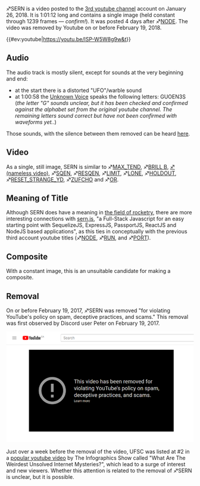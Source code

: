 ♐SERN is a video posted to the [3rd youtube
channel](3rd_youtube_channel "wikilink") account on January 26, 2018. It
is 1:01:12 long and contains a single image (held constant through 1239
frames — *confirm\!*). It was posted 4 days after
♐[NODE](NODE "wikilink"). The video was removed by Youtube on or
before February 19, 2018.

{{\#ev:youtube|<https://youtu.be/ISP-W5W8g9w&t>}}

## Audio

The audio track is mostly silent, except for sounds at the very
beginning and end:

  - at the start there is a distorted "UFO"/warble sound
  - at 1:00:58 the [Unknown Voice](Unknown_Voice "wikilink") speaks the
    following letters: GUOEN3S (*the letter "G" sounds unclear, but it
    has been checked and confirmed against the alphabet set from the
    original youtube channel. The remaining letters sound correct but
    have not been confirmed with waveforms yet.*.)

Those sounds, with the silence between them removed can be heard
[here](https://clyp.it/kqlvecd5).

## Video

As a single, still image, SERN is similar to
♐[MAX\_TEND](MAX_TEND "wikilink"), ♐[BRILL B](BRILL_B "wikilink"), [♐
(nameless video)](♐_\(nameless_video\) "wikilink"),
♐[SQEN](SQEN "wikilink"), ♐[RESQEN](RESQEN "wikilink"),
♐[LIMIT](LIMIT "wikilink"), ♐[LONE](LONE "wikilink"),
♐[HOLDOUT](HOLDOUT "wikilink"),
♐[RESET\_STRANGE\_YD](RESET_STRANGE_YD "wikilink"),
♐[ZUFCHO](ZUFCHO "wikilink") and ♐[OR](OR "wikilink").

## Meaning of Title

Although SERN does have a meaning in [the field of
rocketry](https://en.wikipedia.org/wiki/SERN), there are more
interesting connections with
[sern.js](https://github.com/dannyvassallo/sernjs), "a Full-Stack
Javascript for an easy starting point with SequelizeJS, ExpressJS,
PassportJS, ReactJS and NodeJS based applications", as this ties in
conceptually with the previous third account youtube titles
(♐[NODE](NODE "wikilink"), ♐[RUN](RUN "wikilink"), and
♐[PORT](PORT "wikilink")).

## Composite

With a constant image, this is an unsuitable candidate for making a
composite.

## Removal

On or before February 19, 2017, ♐SERN was removed "for violating
YouTube's policy on spam, deceptive practices, and scams." This removal
was first observed by Discord user Peter on February 19, 2017.

![SERN\_gone.png](SERN_gone.png "SERN_gone.png")

Just over a week before the removal of the video, UFSC was listed at \#2
in a [popular youtube video](https://youtu.be/JNWwVDkj24g) by The
Infographics Show called "What Are The Weirdest Unsolved Internet
Mysteries?", which lead to a surge of interest and new viewers. Whether
this attention is related to the removal of ♐SERN is unclear, but it is
possible.
